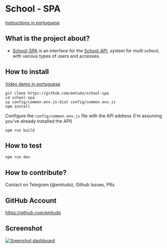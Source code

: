 # School - SPA

[Instructions in portuguese](https://github.com/emtudo/school-spa/blob/master/readme-pt.md)

## What is the project about?
 - [School-SPA](https://github.com/emtudo/school-spa) is an interface for the  [School-API](https://github.com/emtudo/school-api), system for multi school, with various types of users and accesses.

## How to install

[Video demo in portuguese](https://www.youtube.com/watch?v=QXI84A-QnUA&t=136s)

```shell
git clone https://github.com/emtudo/school-spa
cd school-spa
cp config/common.env.js-dist config/common.env.js
npm install
```

Configure the `config/common.env.js` file with the API address (I'm assuming you've already installed the API)

```shell
npm run build
```

## How to test

```shell
npm run dev
```

## How to contribute?
Contact on Telegram (@emtudo), Github Issues, PRs

## GitHub Account
https://github.com/emtudo

## Screenshot

[![Sreenshot dashboard](https://raw.githubusercontent.com/emtudo/school-spa/master/screenshots/dashboard.jpg)](https://raw.githubusercontent.com/emtudo/school-spa/master/screenshots/dashboard.jpg)
